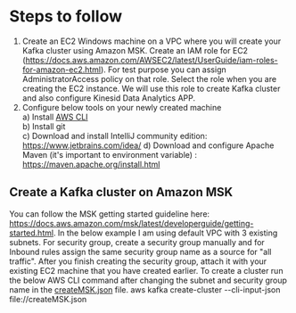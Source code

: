 # Steps to follow

1. Create an EC2 Windows machine on a VPC where you will create your Kafka cluster using Amazon MSK. Create an IAM role for EC2 (https://docs.aws.amazon.com/AWSEC2/latest/UserGuide/iam-roles-for-amazon-ec2.html). For test purpose you can assign AdministratorAccess policy on that role. Select the role when you are creating the EC2 instance. We will use this role to create Kafka cluster and also configure Kinesid Data Analytics APP.
2. Configure below tools on your newly created machine<br />
a) Install <a href="https://aws.amazon.com/cli/">AWS CLI</a><br />
b) Install git<br />
c) Download and install IntelliJ community edition: https://www.jetbrains.com/idea/
d) Download and configure Apache Maven (it's important to environment variable) : https://maven.apache.org/install.html

## Create a Kafka cluster on Amazon MSK
You can follow the MSK getting started guideline here: https://docs.aws.amazon.com/msk/latest/developerguide/getting-started.html. In the below example I am using default VPC with 3 existing subnets. For security group, create a security group manually and for Inbound rules assign the same security group name as a source for "all traffic". After you finish creating the security group, attach it with your existing EC2 machine that you have created earlier. To create a cluster run the below AWS CLI command after changing the subnet and security group name in the <a href="/createMSK.json">createMSK.json</a> file. 
aws kafka create-cluster --cli-input-json file://createMSK.json



 
